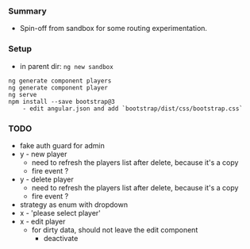 
### Summary

* Spin-off from sandbox for some routing experimentation.

### Setup

* in parent dir: `ng new sandbox`

```
ng generate component players
ng generate component player
ng serve
npm install --save bootstrap@3
    - edit angular.json and add `bootstrap/dist/css/bootstrap.css`
```

### TODO

* fake auth guard for admin 
* y - new player
    - need to refresh the players list after delete, because it's a copy
    - fire event ? 
* y - delete player
    - need to refresh the players list after delete, because it's a copy
    - fire event ? 
* strategy as enum with dropdown  
* x - 'please select player'
* x - edit player 
    - for dirty data, should not leave the edit component
        - deactivate
